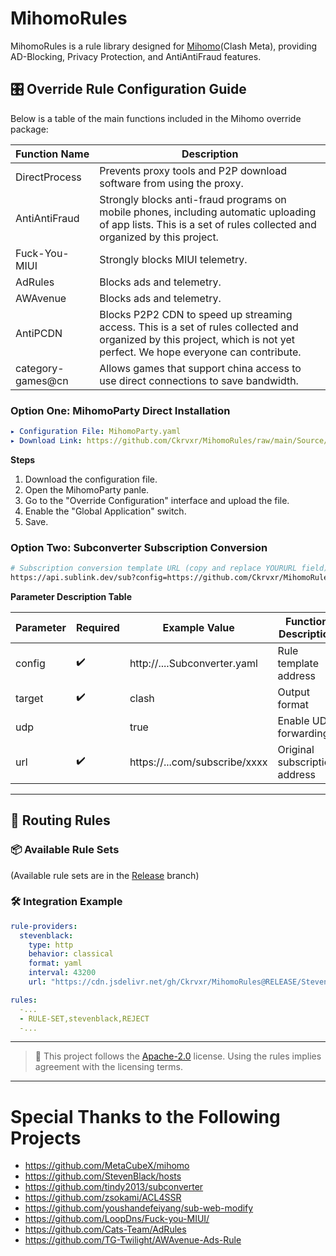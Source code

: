 # MihomoRules

MihomoRules is a rule library designed for [Mihomo](https://github.com/MetaCubeX/mihomo)(Clash Meta), providing AD-Blocking, Privacy Protection, and AntiAntiFraud features.

## 🎛️ Override Rule Configuration Guide

Below is a table of the main functions included in the Mihomo override package:

| Function Name      | Description                                                                                                                                                              |
| ------------------ | ------------------------------------------------------------------------------------------------------------------------------------------------------------------------ |
| DirectProcess      | Prevents proxy tools and P2P download software from using the proxy.                                                                                                     |
| AntiAntiFraud      | Strongly blocks anti-fraud programs on mobile phones, including automatic uploading of app lists. This is a set of rules collected and organized by this project.        |
| Fuck-You-MIUI      | Strongly blocks MIUI telemetry.                                                                                                                                          |
| AdRules            | Blocks ads and telemetry.                                                                                                                                                |
| AWAvenue           | Blocks ads and telemetry.                                                                                                                                                |
| AntiPCDN           | Blocks P2P2 CDN to speed up streaming access. This is a set of rules collected and organized by this project, which is not yet perfect. We hope everyone can contribute. |
| category-games@cn  | Allows games that support china access to use direct connections to save bandwidth.                                                                                      |

### Option One: MihomoParty Direct Installation

```yaml
▸ Configuration File: MihomoParty.yaml
▸ Download Link: https://github.com/Ckrvxr/MihomoRules/raw/main/Source/Override/MihomoParty.yaml
```

**Steps**

1. Download the configuration file.
2. Open the MihomoParty panle.
3. Go to the "Override Configuration" interface and upload the file.
4. Enable the "Global Application" switch.
5. Save.

### Option Two: Subconverter Subscription Conversion

```bash
# Subscription conversion template URL (copy and replace YOURURL field)
https://api.sublink.dev/sub?config=https://github.com/Ckrvxr/MihomoRules/raw/refs/heads/main/Source/Override/Subconverter.yaml&target=clash&udp=true&url=YOURURL
```

**Parameter Description Table**

| Parameter | Required | Example Value                 | Function Description          |
| --------- | -------- | ----------------------------- | ----------------------------- |
| config    | ✔️       | http://....Subconverter.yaml  | Rule template address         |
| target    | ✔️       | clash                         | Output format                 |
| udp       |          | true                          | Enable UDP forwarding         |
| url       | ✔️       | https://...com/subscribe/xxxx | Original subscription address |

---

## 🚀 Routing Rules

### 📦 Available Rule Sets

(Available rule sets are in the [Release](https://github.com/Ckrvxr/MihomoRules/tree/release) branch)

### 🛠️ Integration Example

```yaml
rule-providers:
  stevenblack:
    type: http
    behavior: classical
    format: yaml
    interval: 43200
    url: "https://cdn.jsdelivr.net/gh/Ckrvxr/MihomoRules@RELEASE/StevenBlack.yaml"

rules:
  -...
  - RULE-SET,stevenblack,REJECT
  -...
```

---

> 📌 This project follows the [Apache-2.0](https://www.apache.org/licenses/LICENSE-2.0) license. Using the rules implies agreement with the licensing terms.

---

# Special Thanks to the Following Projects

- https://github.com/MetaCubeX/mihomo
- https://github.com/StevenBlack/hosts
- https://github.com/tindy2013/subconverter
- https://github.com/zsokami/ACL4SSR
- https://github.com/youshandefeiyang/sub-web-modify
- https://github.com/LoopDns/Fuck-you-MIUI/
- https://github.com/Cats-Team/AdRules
- https://github.com/TG-Twilight/AWAvenue-Ads-Rule
